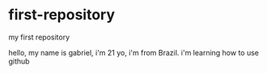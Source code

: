 # first-repository
my first repository

hello, my name is gabriel, i'm 21 yo, i'm from Brazil.
i'm learning how to use github
